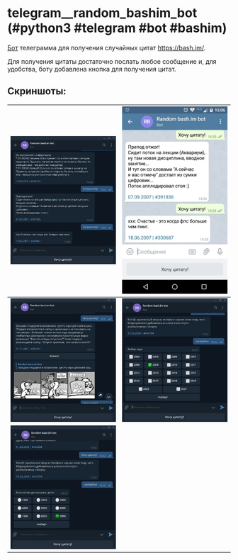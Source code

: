 # telegram__random_bashim_bot (#python3 #telegram #bot #bashim)

[Бот](https://telegram.me/random_bashim_bot) телеграмма для получения случайных цитат https://bash.im/.

Для получения цитаты достаточно послать любое сообщение и, для удобства, боту добавлена кнопка для получения цитат. 

## Скриншоты:


| ![screenshots/screenshot_1.jpg](screenshots/screenshot_1.jpg) | ![screenshots/screenshot_2.jpg](screenshots/screenshot_2.jpg) | 
| --- | ---  |
| ![screenshots/screenshot_comics.jpg](screenshots/screenshot_comics.jpg) | ![screenshots/screenshot_settings.jpg](screenshots/screenshot_settings.jpg) |
| ![screenshots/screenshot_settings_2.jpg](screenshots/screenshot_settings_2.jpg) | |
